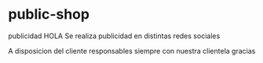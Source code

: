 # public-shop
publicidad
HOLA 
Se realiza publicidad en distintas redes sociales 

A disposicion del cliente 
responsables siempre con nuestra clientela gracias 
